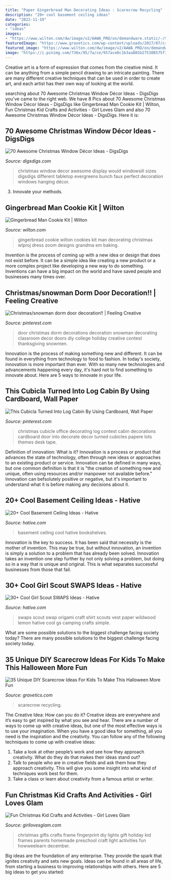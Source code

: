 ```yaml
---
title: "Paper Gingerbread Man Decorating Ideas : Scarecrow Recycling"
description: "20+ cool basement ceiling ideas"
date: "2022-11-19"
categories:
- "ideas"
images:
- "https://www.wilton.com/dw/image/v2/AAWA_PRD/on/demandware.static/-/Sites-wilton-project-master/default/dw1332c79e/images/project/WLPROJ-9338/GingerbreadCookieKit.jpg?sw=1440&amp;sh=750&amp;sm=fit"
featuredImage: "https://www.gravetics.com/wp-content/uploads/2017/07/creative-recycling-ideas-for-the-garden.jpg"
featured_image: "https://www.wilton.com/dw/image/v2/AAWA_PRD/on/demandware.static/-/Sites-wilton-project-master/default/dw1332c79e/images/project/WLPROJ-9338/GingerbreadCookieKit.jpg?sw=1440&amp;sh=750&amp;sm=fit"
image: "https://i.pinimg.com/736x/95/7a/ce/957ace0c1b3aa885b275308575f397ef.jpg"
---
```



Creative art is a form of expression that comes from the creative mind. It can be anything from a simple pencil drawing to an intricate painting. There are many different creative techniques that can be used in order to create art, and each artist has their own way of looking at the world.

	

		
searching about 70 Awesome Christmas Window Décor Ideas - DigsDigs you've came to the right web. We have 8 Pics about 70 Awesome Christmas Window Décor Ideas - DigsDigs like Gingerbread Man Cookie Kit | Wilton, Fun Christmas Kid Crafts and Activities - Girl Loves Glam and also 70 Awesome Christmas Window Décor Ideas - DigsDigs. Here it is:
		
    
## 70 Awesome Christmas Window Décor Ideas - DigsDigs

<img loading=lazy src="http://www.digsdigs.com/photos/awesome-christmas-window-decor-ideas-1.jpg" onerror="this.onerror=null;this.src='https://tse1.mm.bing.net/th?id=OIP.oRhW4koF7oDkznPIt4ZTlgHaLH&amp;pid=15.1';" alt="70 Awesome Christmas Window Décor Ideas - DigsDigs">

_Source: digsdigs.com_

>christmas window decor awesome display would windowsill sizes digsdigs different tabletop evergreens bunch faux perfect decoration windows hanging décor. 

	

3. Innovate your methods.

    
## Gingerbread Man Cookie Kit | Wilton

<img loading=lazy src="https://www.wilton.com/dw/image/v2/AAWA_PRD/on/demandware.static/-/Sites-wilton-project-master/default/dw1332c79e/images/project/WLPROJ-9338/GingerbreadCookieKit.jpg?sw=1440&amp;sh=750&amp;sm=fit" onerror="this.onerror=null;this.src='https://tse4.mm.bing.net/th?id=OIP.LTjE_ecjmpIG08A_RP5FfAHaHa&amp;pid=15.1';" alt="Gingerbread Man Cookie Kit | Wilton">

_Source: wilton.com_

>gingerbread cookie wilton cookies kit man decorating christmas wlproj dress zoom designs grandma em baking. 

	

Invention is the process of coming up with a new idea or design that does not exist before. It can be a simple idea like creating a new product or a more complex project like developing a new way to do something. Inventions can have a big impact on the world and have saved people and businesses many times over.

    
## Christmas/snowman Dorm Door Decoration!! | Feeling Creative

<img loading=lazy src="https://s-media-cache-ak0.pinimg.com/736x/b9/49/78/b949787a74b175ebc9dea581b646dacb.jpg" onerror="this.onerror=null;this.src='https://tse1.mm.bing.net/th?id=OIP.KvxgdF-QHl2OthRLt4ohqQHaJ3&amp;pid=15.1';" alt="Christmas/snowman dorm door decoration!! | Feeling Creative">

_Source: pinterest.com_

>door christmas dorm decorations decoration snowman decorating classroom decor doors diy college holiday creative contest thanksgiving snowmen. 

	

Innovation is the process of making something new and different. It can be found in everything from technology to food to fashion. In today's society, innovation is more important than ever. With so many new technologies and advancements happening every day, it's hard not to find something to innovate about. Here are 5 ways to innovate in your life.

    
## This Cubicla Turned Into Log Cabin By Using Cardboard, Wall Paper

<img loading=lazy src="https://i.pinimg.com/736x/95/7a/ce/957ace0c1b3aa885b275308575f397ef.jpg" onerror="this.onerror=null;this.src='https://tse2.mm.bing.net/th?id=OIP.zQT4flHWnxclBteGjPb6tQHaJz&amp;pid=15.1';" alt="This Cubicla Turned Into Log Cabin By Using Cardboard, Wall Paper">

_Source: pinterest.com_

>christmas cubicle office decorating log contest cabin decorations cardboard door into decorate decor turned cubicles papere lots themes desk tape. 

	

Definition of innovation: What is it?
Innovation is a process or product that advances the state of technology, often through new ideas or approaches to an existing product or service. Innovation can be defined in many ways, but one common definition is that it is "the creation of something new and unique, often using resources and/or manpower not available before." 
Innovation can befsolutely positive or negative, but it's important to understand what it is before making any decisions about it.

    
## 20+ Cool Basement Ceiling Ideas - Hative

<img loading=lazy src="https://hative.com/wp-content/uploads/2014/05/basement-ceiling-ideas/20-black-basement-bookshelves.jpg" onerror="this.onerror=null;this.src='https://tse1.mm.bing.net/th?id=OIP.-9224jOK8WW_k0AQv5mATwHaGz&amp;pid=15.1';" alt="20+ Cool Basement Ceiling Ideas - Hative">

_Source: hative.com_

>basement ceiling cool hative bookshelves. 

	

Innovation is the key to success. It has been said that necessity is the mother of invention. This may be true, but without innovation, an invention is simply a solution to a problem that has already been solved. Innovation takes an invention one step further by not only solving a problem, but doing so in a way that is unique and original. This is what separates successful businesses from those that fail.

    
## 30+ Cool Girl Scout SWAPS Ideas - Hative

<img loading=lazy src="https://hative.com/wp-content/uploads/2014/03/girl-scout-swaps-ideas/11-origami-shirt-craft.jpg" onerror="this.onerror=null;this.src='https://tse2.mm.bing.net/th?id=OIP.3KRAckdHSquikJf6TSuqWgHaJ7&amp;pid=15.1';" alt="30+ Cool Girl Scout SWAPS Ideas - Hative">

_Source: hative.com_

>swaps scout swap origami craft shirt scouts vest paper wildwood lemon hative cool gs camping crafts simple. 

	

What are some possible solutions to the biggest challenge facing society today?
There are many possible solutions to the biggest challenge facing society today.

    
## 35 Unique DIY Scarecrow Ideas For Kids To Make This Halloween More Fun

<img loading=lazy src="https://www.gravetics.com/wp-content/uploads/2017/07/creative-recycling-ideas-for-the-garden.jpg" onerror="this.onerror=null;this.src='https://tse2.mm.bing.net/th?id=OIP.AKD4Qd4Di2xWJn2YoSBU_wHaLH&amp;pid=15.1';" alt="35 Unique DIY Scarecrow Ideas For Kids To Make This Halloween More Fun">

_Source: gravetics.com_

>scarecrow recycling. 

	

The Creative Idea: How can you do it?
Creative ideas are everywhere and it’s easy to get inspired by what you see and hear. There are a number of ways to come up with creative ideas, but one of the most effective ways is to use your imagination. When you have a good idea for something, all you need is the inspiration and the creativity. You can follow any of the following techniques to come up with creative ideas:
1. Take a look at other people’s work and see how they approach creativity. What do they do that makes their ideas stand out?
2. Talk to people who are in creative fields and ask them how they approach creativity. This will give you some insight into what kind of techniques work best for them.
3. Take a class or learn about creativity from a famous artist or writer.

    
## Fun Christmas Kid Crafts And Activities - Girl Loves Glam

<img loading=lazy src="https://www.girllovesglam.com/wp-content/uploads/2017/11/This-fingerprint-Christmas-lights-photo-frame-is-a-great-gift-kids-can-make-their-families.jpg" onerror="this.onerror=null;this.src='https://tse3.mm.bing.net/th?id=OIP.5kiwF5GCHr8fAYA2u_OPgAHaHa&amp;pid=15.1';" alt="Fun Christmas Kid Crafts and Activities - Girl Loves Glam">

_Source: girllovesglam.com_

>christmas gifts crafts frame fingerprint diy lights gift holiday kid frames parents homemade preschool craft light activities fun howweelearn december. 

	

Big ideas are the foundation of any enterprise. They provide the spark that ignites creativity and sets new goals. Ideas can be found in all areas of life, from starting a business to improving relationships with others. Here are 5 big ideas to get you started:

